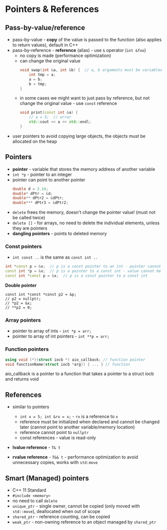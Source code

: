 # Pointers & References

## Pass-by-value/reference

- pass-by-value - **copy** of the value is passed to the function (also applies to return values), default in C++
- pass-by-reference - **reference** (alias) - use `&` operator (`int &foo`)
    - no copy is made (performance optimization)
    - can change the original value
      ```c++
      void swap(int &a, int &b) {  // a, b arguments must be variables, not literals
          int tmp = a;
          a = b;
          b = tmp;
      }
      ```
    - in some cases we might want to just pass by reference, but not change the original value - use `const` reference
      ```c++
      void print(const int &a) {
          // a = 5;  // error
          std::cout << a << std::endl;
      }
      ```
- user pointers to avoid copying large objects, the objects must be allocated on the heap

## Pointers

- **pointer** - variable that stores the memory address of another variable
- `int *p` - pointer to an integer
- pointer can point to another pointer
    ```c++
    double d = 3.14;
    double* dPtr = &d;
    double** dPtr2 = &dPtr;
    double*** dPtr3 = &dPtr2;
    ```
- `delete` frees the memory, doesn't change the pointer value! (must not be called twice)
- `delete []` - for arrays, no need to delete the individual elements, unless they are pointers
- **dangling pointers** - points to deleted memory

### Const pointers

- `int const ..` is the same as `const int ..`

```c++
int *const p = &x;  // p is a const pointer to an int - pointer cannot be reassigned: won't compile p = nullptr;
const int *p = &x;  // p is a pointer to a const int - value cannot be changed: won't compile *p = 5;
const int *const p = &x;  // p is a const pointer to a const int
```

**Double pointer**

```
const int *const *const p2 = &p;
// p2 = nullptr;
// *p2 = &x;
// **p2 = 0;
```

### Array pointers

- pointer to array of ints - `int *p = arr;`
- pointer to array of int pointers - `int **p = arr;`

### Function pointers

```c++
using void (*)(struct iocb *) aio_callback; // function pointer
void functionName(struct iocb *arg)) { ... } // function
```

aio_callback is a pointer to a function that takes a pointer to a struct iocb and returns void

## References

- similar to pointers
    - `int x = 5; int &rx = x;` - `rx` is a reference to `x`
    - reference must be initialized when declared and cannot be changed later (cannot point to another variable/memory location)
    - reference cannot point to `nullptr`
    - const references - value is read-only

- **lvalue reference** - `T& t`
- **rvalue reference** - `T&& t` - performance optimization to avoid unnecessary copies, works with `std:move`

## Smart (Managed) pointers

- C++ 11 Standard
- `#include <memory>`
- no need to call `delete`
- `unique_ptr` - single owner, cannot be copied (only moved with `std::move`), deallocated when out of scope
- `shared_ptr` - reference counting, can be copied
- `weak_ptr` - non-owning reference to an object managed by `shared_ptr`
